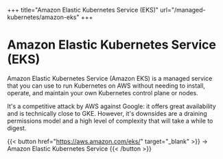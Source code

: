 +++
title="Amazon Elastic Kubernetes Service (EKS)"
url="/managed-kubernetes/amazon-eks"
+++

# Amazon Elastic Kubernetes Service (EKS)

Amazon Elastic Kubernetes Service (Amazon EKS) is a managed service that you can use to run Kubernetes on AWS without needing to install, operate, and maintain your own Kubernetes control plane or nodes.

It's a competitive attack by AWS against Google: it offers great availability and is technically close to GKE. However, it's downsides are a draining permissions model and a high level of complexity that will take a while to digest.

{{< button href="https://aws.amazon.com/eks/" target="_blank" >}}
-> Amazon Elastic Kubernetes Service
{{< /button >}}  
